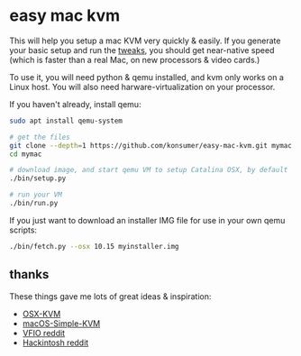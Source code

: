 # easy mac kvm

This will help you setup a mac KVM very quickly & easily. If you generate your basic setup and run the [tweaks](./tweaks.md), you should get near-native speed (which is faster than a real Mac, on new processors & video cards.)

To use it, you will need python & qemu installed, and kvm only works on a Linux host. You will also need harware-virtualization on your processor.

If you haven't already, install qemu:

```bash
sudo apt install qemu-system
```

```bash
# get the files
git clone --depth=1 https://github.com/konsumer/easy-mac-kvm.git mymac
cd mymac

# download image, and start qemu VM to setup Catalina OSX, by default
./bin/setup.py

# run your VM
./bin/run.py
```

If you just want to download an installer IMG file for use in your own qemu scripts:

```bash
./bin/fetch.py --osx 10.15 myinstaller.img
```

## thanks

These things gave me lots of great ideas & inspiration:

* [OSX-KVM](https://github.com/kholia/OSX-KVM/)
* [macOS-Simple-KVM](https://github.com/foxlet/macOS-Simple-KVM/)
* [VFIO reddit](https://www.reddit.com/r/VFIO/)
* [Hackintosh reddit](https://www.reddit.com/r/hackintosh/)
